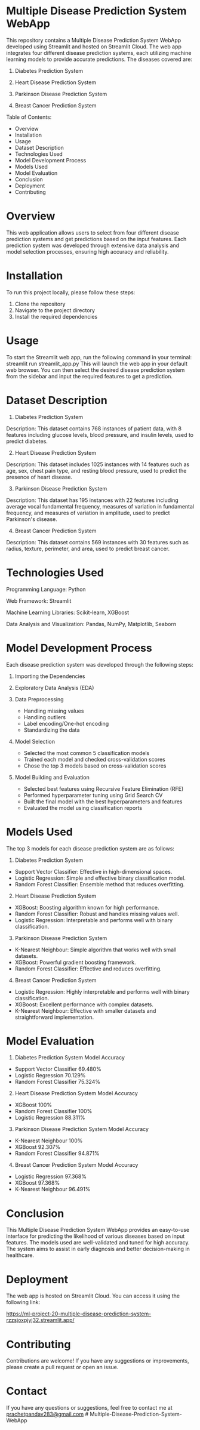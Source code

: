 # Multiple Disease Prediction System WebApp
This repository contains a Multiple Disease Prediction System WebApp developed using Streamlit and hosted on Streamlit Cloud. The web app integrates four different disease prediction systems, each utilizing machine learning models to provide accurate predictions. The diseases covered are:


1. Diabetes Prediction System

2. Heart Disease Prediction System

3. Parkinson Disease Prediction System

4. Breast Cancer Prediction System


Table of Contents:

* Overview
* Installation
* Usage
* Dataset Description
* Technologies Used
* Model Development Process
* Models Used
* Model Evaluation
* Conclusion
* Deployment
* Contributing

# Overview
This web application allows users to select from four different disease prediction systems and get predictions based on the input features. Each prediction system was developed through extensive data analysis and model selection processes, ensuring high accuracy and reliability.

# Installation
To run this project locally, please follow these steps:
1. Clone the repository
2. Navigate to the project directory
3. Install the required dependencies


# Usage
To start the Streamlit web app, run the following command in your terminal: streamlit run streamlit_app.py
This will launch the web app in your default web browser. You can then select the desired disease prediction system from the sidebar and input the required features to get a prediction.

# Dataset Description
1. Diabetes Prediction System

Description: This dataset contains 768 instances of patient data, with 8 features including glucose levels, blood pressure, and insulin levels, used to predict diabetes.

2. Heart Disease Prediction System

Description: This dataset includes 1025 instances with 14 features such as age, sex, chest pain type, and resting blood pressure, used to predict the presence of heart disease.

3. Parkinson Disease Prediction System

Description: This dataset has 195 instances with 22 features including average vocal fundamental frequency, measures of variation in fundamental frequency, and measures of variation in amplitude, used to predict Parkinson's disease.

4. Breast Cancer Prediction System

Description: This dataset contains 569 instances with 30 features such as radius, texture, perimeter, and area, used to predict breast cancer.


# Technologies Used
Programming Language: Python

Web Framework: Streamlit

Machine Learning Libraries: Scikit-learn, XGBoost

Data Analysis and Visualization: Pandas, NumPy, Matplotlib, Seaborn


# Model Development Process
Each disease prediction system was developed through the following steps:

1. Importing the Dependencies

2. Exploratory Data Analysis (EDA)

3. Data Preprocessing
   * Handling missing values
   * Handling outliers
   * Label encoding/One-hot encoding
   * Standardizing the data

4. Model Selection
   * Selected the most common 5 classification models
   * Trained each model and checked cross-validation scores
   * Chose the top 3 models based on cross-validation scores

5. Model Building and Evaluation
   * Selected best features using Recursive Feature Elimination (RFE)
   * Performed hyperparameter tuning using Grid Search CV
   * Built the final model with the best hyperparameters and features
   * Evaluated the model using classification reports


# Models Used
The top 3 models for each disease prediction system are as follows:

1. Diabetes Prediction System
- Support Vector Classifier: Effective in high-dimensional spaces.
- Logistic Regression: Simple and effective binary classification model.
- Random Forest Classifier: Ensemble method that reduces overfitting.

2. Heart Disease Prediction System
- XGBoost: Boosting algorithm known for high performance.
- Random Forest Classifier: Robust and handles missing values well.
- Logistic Regression: Interpretable and performs well with binary classification.

3. Parkinson Disease Prediction System
- K-Nearest Neighbour: Simple algorithm that works well with small datasets.
- XGBoost: Powerful gradient boosting framework.
- Random Forest Classifier: Effective and reduces overfitting.

4. Breast Cancer Prediction System
- Logistic Regression: Highly interpretable and performs well with binary classification.
- XGBoost: Excellent performance with complex datasets.
- K-Nearest Neighbour: Effective with smaller datasets and straightforward implementation.


# Model Evaluation

1. Diabetes Prediction System
Model	Accuracy
- Support Vector Classifier	69.480%
- Logistic Regression	70.129%
- Random Forest Classifier	75.324%

2. Heart Disease Prediction System
Model	Accuracy
- XGBoost	100%
- Random Forest Classifier	100%
- Logistic Regression	88.311%

3. Parkinson Disease Prediction System
Model	Accuracy
- K-Nearest Neighbour	100%
- XGBoost	92.307%
- Random Forest Classifier	94.871%

4. Breast Cancer Prediction System
Model	Accuracy
- Logistic Regression	97.368%
- XGBoost	97.368%
- K-Nearest Neighbour	96.491%

# Conclusion
This Multiple Disease Prediction System WebApp provides an easy-to-use interface for predicting the likelihood of various diseases based on input features. The models used are well-validated and tuned for high accuracy. The system aims to assist in early diagnosis and better decision-making in healthcare.

# Deployment
The web app is hosted on Streamlit Cloud. You can access it using the following link:

https://ml-project-20-multiple-disease-prediction-system-rzzsjoxpjyj32.streamlit.app/

# Contributing
Contributions are welcome! If you have any suggestions or improvements, please create a pull request or open an issue.

# Contact
If you have any questions or suggestions, feel free to contact me at prachetpandav283@gmail.com
#   M u l t i p l e - D i s e a s e - P r e d i c t i o n - S y s t e m - W e b A p p  
 